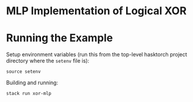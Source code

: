 # MLP Implementation of Logical XOR

# Running the Example

Setup environment variables (run this from the top-level hasktorch project 
directory where the `setenv` file is):

```
source setenv
```

Building and running:

```
stack run xor-mlp
```
